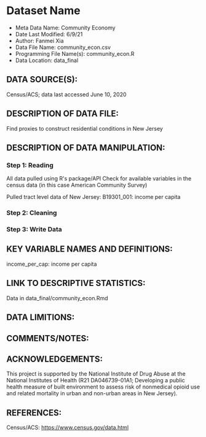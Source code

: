 
# Dataset Name # 

- Meta Data Name: Community Economy
- Date Last Modified: 6/9/21
- Author: Fanmei Xia
- Data File Name: community_econ.csv
- Programming File Name(s): community_econ.R
- Data Location: data_final

## DATA SOURCE(S):
Census/ACS; data last accessed June 10, 2020

## DESCRIPTION OF DATA FILE: 
Find proxies to construct residential conditions in New Jersey


## DESCRIPTION OF DATA MANIPULATION:

### Step 1: Reading 
All data pulled using R's package/API
Check for available variables in the census data (in this case American Community Survey)

Pulled tract level data of New Jersey:
B19301_001: income per capita


### Step 2: Cleaning

### Step 3: Write Data

## KEY VARIABLE NAMES AND DEFINITIONS:

income_per_cap: income per capita

## LINK TO DESCRIPTIVE STATISTICS:
Data in data_final/community_econ.Rmd


## DATA LIMITIONS: 


## COMMENTS/NOTES:  
 



## ACKNOWLEDGEMENTS:  
This project is supported by the National Institute of Drug Abuse at the National Institutes of Health (R21 DA046739-01A1; Developing a public health measure of built environment to assess risk of nonmedical opioid use and related mortality in urban and non-urban areas in New Jersey). 

## REFERENCES:
Census/ACS: https://www.census.gov/data.html

